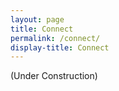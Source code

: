 ```yaml
---
layout: page
title: Connect
permalink: /connect/
display-title: Connect
---
```


(Under Construction)